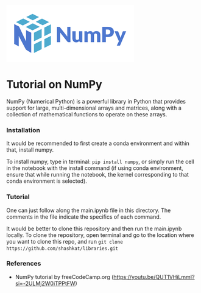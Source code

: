![numpy logo](./numpy_logo.png)

# Tutorial on NumPy

NumPy (Numerical Python) is a powerful library in Python that provides support for large, multi-dimensional arrays and matrices, along with a collection of mathematical functions to operate on these arrays.

### Installation

It would be recommended to first create a conda environment and within that, install numpy.

To install numpy, type in terminal: `pip install numpy`, or simply run the cell in the notebook with the install command (if using conda environment, ensure that while running the notebook, the kernel corresponding to that conda environment is selected).

### Tutorial

One can just follow along the main.ipynb file in this directory. The comments in the file indicate the specifics of each command.

It would be better to clone this repository and then run the main.ipynb locally. To clone the repository, open terminal and go to the location where you want to clone this repo, and run `git clone https://github.com/shashkat/libraries.git`

### References
- NumPy tutorial by freeCodeCamp.org (https://youtu.be/QUT1VHiLmmI?si=-2ULMj2W0iTPPtFW)

